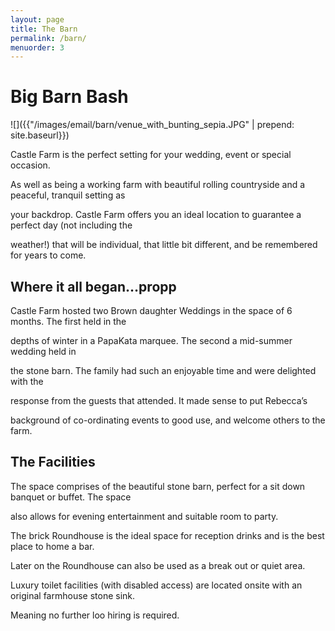 ```yaml
---
layout: page
title: The Barn
permalink: /barn/
menuorder: 3
---
```


# Big Barn Bash

![]({{"/images/email/barn/venue_with_bunting_sepia.JPG" | prepend: site.baseurl}})

Castle Farm is the perfect setting for your wedding, event or special occasion.

As well as being a working farm with beautiful rolling countryside and a peaceful, tranquil setting as 

your backdrop. Castle Farm offers you an ideal location to guarantee a perfect day (not including the 

weather!) that will be individual, that little bit different, and be remembered for years to come. 

## Where it all began…propp

Castle Farm hosted two Brown daughter Weddings in the space of 6 months. The first held in the 

depths of winter in a PapaKata marquee. The second a mid-summer wedding held in 

the stone barn. The family had such an enjoyable time and were delighted with the 

response from the guests that attended. It made sense to put Rebecca’s 

background of co-ordinating events to good use, and welcome others to the farm.

## The Facilities

The space comprises of the beautiful stone barn, perfect for a sit down banquet or buffet. The space 

also allows for evening entertainment and suitable room to party.

The brick Roundhouse is the ideal space for reception drinks and is the best place to home a bar. 

Later on the Roundhouse can also be used as a break out or quiet area.

Luxury toilet facilities (with disabled access) are located onsite with an original farmhouse stone sink. 

Meaning no further loo hiring is required.